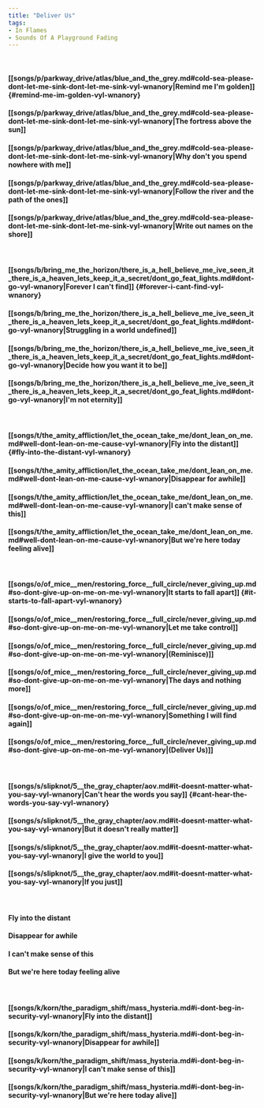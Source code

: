 ```yaml
---
title: "Deliver Us"
tags:
- In Flames
- Sounds Of A Playground Fading
---
```

&nbsp;
#### [[songs/p/parkway_drive/atlas/blue_and_the_grey.md#cold-sea-please-dont-let-me-sink-dont-let-me-sink-vyl-wnanory|Remind me I'm golden]] {#remind-me-im-golden-vyl-wnanory}
#### [[songs/p/parkway_drive/atlas/blue_and_the_grey.md#cold-sea-please-dont-let-me-sink-dont-let-me-sink-vyl-wnanory|The fortress above the sun]]
#### [[songs/p/parkway_drive/atlas/blue_and_the_grey.md#cold-sea-please-dont-let-me-sink-dont-let-me-sink-vyl-wnanory|Why don't you spend nowhere with me]]
#### [[songs/p/parkway_drive/atlas/blue_and_the_grey.md#cold-sea-please-dont-let-me-sink-dont-let-me-sink-vyl-wnanory|Follow the river and the path of the ones]]
#### [[songs/p/parkway_drive/atlas/blue_and_the_grey.md#cold-sea-please-dont-let-me-sink-dont-let-me-sink-vyl-wnanory|Write out names on the shore]]
&nbsp;
#### [[songs/b/bring_me_the_horizon/there_is_a_hell_believe_me_ive_seen_it_there_is_a_heaven_lets_keep_it_a_secret/dont_go_feat_lights.md#dont-go-vyl-wnanory|Forever I can't find]] {#forever-i-cant-find-vyl-wnanory}
#### [[songs/b/bring_me_the_horizon/there_is_a_hell_believe_me_ive_seen_it_there_is_a_heaven_lets_keep_it_a_secret/dont_go_feat_lights.md#dont-go-vyl-wnanory|Struggling in a world undefined]]
#### [[songs/b/bring_me_the_horizon/there_is_a_hell_believe_me_ive_seen_it_there_is_a_heaven_lets_keep_it_a_secret/dont_go_feat_lights.md#dont-go-vyl-wnanory|Decide how you want it to be]]
#### [[songs/b/bring_me_the_horizon/there_is_a_hell_believe_me_ive_seen_it_there_is_a_heaven_lets_keep_it_a_secret/dont_go_feat_lights.md#dont-go-vyl-wnanory|I'm not eternity]]
&nbsp;
#### [[songs/t/the_amity_affliction/let_the_ocean_take_me/dont_lean_on_me.md#well-dont-lean-on-me-cause-vyl-wnanory|Fly into the distant]] {#fly-into-the-distant-vyl-wnanory}
#### [[songs/t/the_amity_affliction/let_the_ocean_take_me/dont_lean_on_me.md#well-dont-lean-on-me-cause-vyl-wnanory|Disappear for awhile]]
#### [[songs/t/the_amity_affliction/let_the_ocean_take_me/dont_lean_on_me.md#well-dont-lean-on-me-cause-vyl-wnanory|I can't make sense of this]]
#### [[songs/t/the_amity_affliction/let_the_ocean_take_me/dont_lean_on_me.md#well-dont-lean-on-me-cause-vyl-wnanory|But we're here today feeling alive]]
&nbsp;
#### [[songs/o/of_mice__men/restoring_force__full_circle/never_giving_up.md#so-dont-give-up-on-me-on-me-vyl-wnanory|It starts to fall apart]] {#it-starts-to-fall-apart-vyl-wnanory}
#### [[songs/o/of_mice__men/restoring_force__full_circle/never_giving_up.md#so-dont-give-up-on-me-on-me-vyl-wnanory|Let me take control]]
#### [[songs/o/of_mice__men/restoring_force__full_circle/never_giving_up.md#so-dont-give-up-on-me-on-me-vyl-wnanory|(Reminisce)]]
#### [[songs/o/of_mice__men/restoring_force__full_circle/never_giving_up.md#so-dont-give-up-on-me-on-me-vyl-wnanory|The days and nothing more]]
#### [[songs/o/of_mice__men/restoring_force__full_circle/never_giving_up.md#so-dont-give-up-on-me-on-me-vyl-wnanory|Something I will find again]]
#### [[songs/o/of_mice__men/restoring_force__full_circle/never_giving_up.md#so-dont-give-up-on-me-on-me-vyl-wnanory|(Deliver Us)]]
&nbsp;
#### [[songs/s/slipknot/5__the_gray_chapter/aov.md#it-doesnt-matter-what-you-say-vyl-wnanory|Can't hear the words you say]] {#cant-hear-the-words-you-say-vyl-wnanory}
#### [[songs/s/slipknot/5__the_gray_chapter/aov.md#it-doesnt-matter-what-you-say-vyl-wnanory|But it doesn't really matter]]
#### [[songs/s/slipknot/5__the_gray_chapter/aov.md#it-doesnt-matter-what-you-say-vyl-wnanory|I give the world to you]]
#### [[songs/s/slipknot/5__the_gray_chapter/aov.md#it-doesnt-matter-what-you-say-vyl-wnanory|If you just]]
&nbsp;
#### Fly into the distant
#### Disappear for awhile
#### I can't make sense of this
#### But we're here today feeling alive
&nbsp;
#### [[songs/k/korn/the_paradigm_shift/mass_hysteria.md#i-dont-beg-in-security-vyl-wnanory|Fly into the distant]]
#### [[songs/k/korn/the_paradigm_shift/mass_hysteria.md#i-dont-beg-in-security-vyl-wnanory|Disappear for awhile]]
#### [[songs/k/korn/the_paradigm_shift/mass_hysteria.md#i-dont-beg-in-security-vyl-wnanory|I can't make sense of this]]
#### [[songs/k/korn/the_paradigm_shift/mass_hysteria.md#i-dont-beg-in-security-vyl-wnanory|But we're here today alive]]
